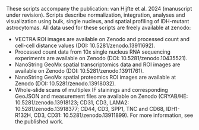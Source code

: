 These scripts accompany the publication: van Hijfte et al. 2024 (manuscript under revision).
Scripts describe normalization, integration, analyses and visualization using bulk, single nucleus, and spatial profiling of IDH-mutant astrocytomas. All data used for these scripts are freely available at zenodo:
- VECTRA ROI images are available on Zenodo and processed count and cell-cell distance values (DOI: 10.5281/zenodo.13911692).
- Processed count data from 10x single nucleus RNA sequencing experiments are available on Zenodo (DOI: 10.5281/zenodo.10435521). 
- NanoString GeoMx spatial transcriptomics data and ROI images are available on Zenodo (DOI: 10.5281/zenodo.13911761).  
- NanoString GeoMx spatial proteomics ROI images are available at Zenodo (DOI: 10.5281/zenodo.13918032).
- Whole-slide scans of multiplex IF stainings and corresponding GeoJSON and measurement files are available on Zenodo (CRYAB/HE: 10.5281/zenodo.13918123; CD31, CD3, LAMA2: 10.5281/zenodo.13918377; CD44, CD3, SPP1, TNC and CD68, IDH1-R132H, CD3, CD31: 10.5281/zenodo.13911899).
For more information, see the published work. 
